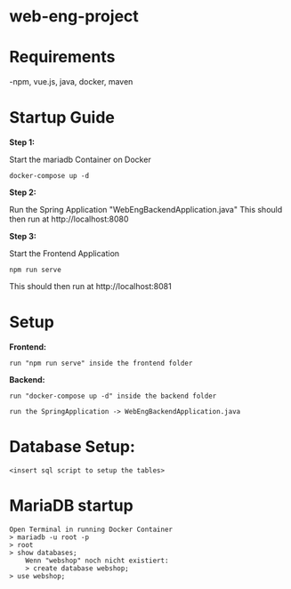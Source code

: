 # web-eng-project

# Requirements

-npm, vue.js, java, docker, maven

# Startup Guide

**Step 1:**

Start the mariadb Container on Docker 

    docker-compose up -d

**Step 2:**

Run the Spring Application "WebEngBackendApplication.java"
This should then run at http://localhost:8080

**Step 3:**

Start the Frontend Application

    npm run serve

This should then run at http://localhost:8081



# Setup

**Frontend:** 

    run "npm run serve" inside the frontend folder

**Backend:** 

    run "docker-compose up -d" inside the backend folder 

    run the SpringApplication -> WebEngBackendApplication.java

# Database Setup:

    <insert sql script to setup the tables>


# MariaDB startup

    Open Terminal in running Docker Container
    > mariadb -u root -p
    > root
    > show databases;
        Wenn "webshop" noch nicht existiert:
        > create database webshop;
    > use webshop;